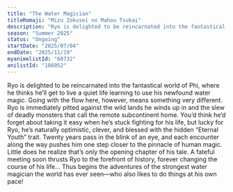 ```yaml
---
title: "The Water Magician"
titleRomaji: "Mizu Zokusei no Mahou Tsukai"
description: "Ryo is delighted to be reincarnated into the fantastical world of Phi, where he thinks he’ll get to live a quiet life learning to use his newfound water magic. Going with the flow here, however, means something very different. Ryo is immediately pitted against the wild lands he winds up in and the slew of deadly monsters that call the remote subcontinent home. You’d think he’d forget about taking it easy when he’s stuck fighting for his life, but lucky for Ryo, he’s naturally optimistic, clever, and blessed with the hidden “Eternal Youth” trait. Twenty years pass in the blink of an eye, and each encounter along the way pushes him one step closer to the pinnacle of human magic. Little does he realize that’s only the opening chapter of his tale. A fateful meeting soon thrusts Ryo to the forefront of history, forever changing the course of his life... Thus begins the adventures of the strongest water magician the world has ever seen—who also likes to do things at his own pace!"
season: "Summer 2025"
status: "Ongoing"
startDate: "2025/07/04"
endDate: "2025/11/19"
myanimelistId: "60732"
anilistId: "186052"
---
```


Ryo is delighted to be reincarnated into the fantastical world of Phi, where he thinks he’ll get to live a quiet life learning to use his newfound water magic. Going with the flow here, however, means something very different. Ryo is immediately pitted against the wild lands he winds up in and the slew of deadly monsters that call the remote subcontinent home. You’d think he’d forget about taking it easy when he’s stuck fighting for his life, but lucky for Ryo, he’s naturally optimistic, clever, and blessed with the hidden “Eternal Youth” trait. Twenty years pass in the blink of an eye, and each encounter along the way pushes him one step closer to the pinnacle of human magic. Little does he realize that’s only the opening chapter of his tale. A fateful meeting soon thrusts Ryo to the forefront of history, forever changing the course of his life... Thus begins the adventures of the strongest water magician the world has ever seen—who also likes to do things at his own pace!
